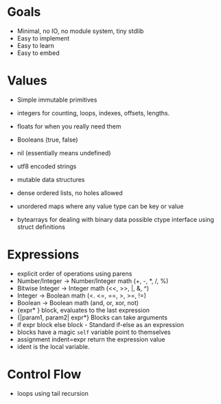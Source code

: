 # Goals

 - Minimal, no IO, no module system, tiny stdlib
 - Easy to implement
 - Easy to learn
 - Easy to embed

# Values

 - Simple immutable primitives
  - integers for counting, loops, indexes, offsets, lengths.
  - floats for when you really need them
  - Booleans (true, false)
  - nil (essentially means undefined)
  - utf8 encoded strings
   
 - mutable data structures
  - dense ordered lists, no holes allowed
  - unordered maps where any value type can be key or value
  - bytearrays for dealing with binary data possible ctype interface using struct definitions

# Expressions

 - explicit order of operations using parens
 - Number/Integer -> Number/Integer math (+, -, *, /, %)
 - Bitwise Integer -> Integer math (<<, >>, |, &, ^)
 - Integer -> Boolean math (<. <=, ==, >, >=, !=)
 - Boolean -> Boolean math (and, or, xor, not)
 - {expr* } block, evaluates to the last expression
 - {|param1, param2| expr*} Blocks can take arguments
 - if expr block else block - Standard if-else as an expression
 - blocks have a magic `self` variable point to themselves
 - assignment indent=expr return the expression value
  - ident is the local variable.

# Control Flow
 - loops using tail recursion

